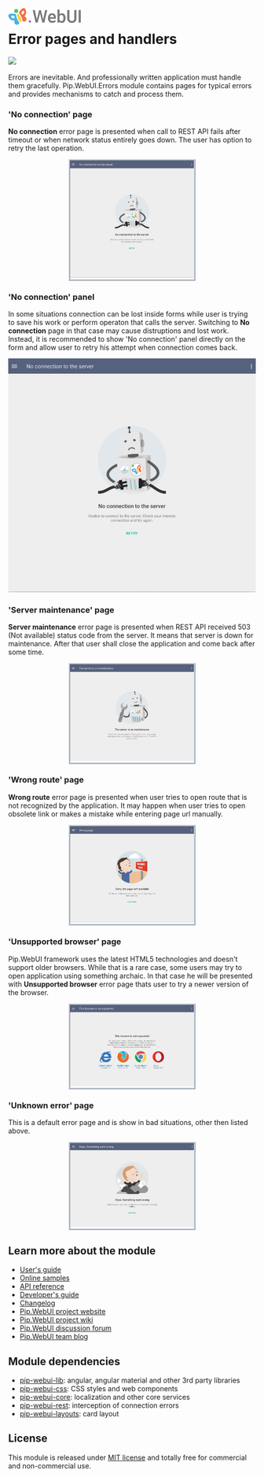 # <img src="https://github.com/pip-webui/pip-webui/raw/master/doc/Logo.png" alt="Pip.WebUI Logo" style="max-width:30%"> <br/> Error pages and handlers

![](https://img.shields.io/badge/license-MIT-blue.svg)

Errors are inevitable. And professionally written application must handle them gracefully.
Pip.WebUI.Errors module contains pages for typical errors and provides mechanisms to catch and process them.

### 'No connection' page

**No connection** error page is presented when call to REST API fails after timeout or when network status entirely goes down.
The user has option to retry the last operation.

<a href="doc/images/img-no_connection.png" style="border: 3px ridge #c8d2df; width: 50%; margin: auto; display: block">
    <img src="doc/images/img-no_connection.png"/>
</a>

### 'No connection' panel

In some situations connection can be lost inside forms while user is trying to save his work or perform operaton that calls the server. Switching to **No connection** page in that case may cause distruptions and lost work. Instead, it is recommended to
show 'No connection' panel directly on the form and allow user to retry his attempt when connection comes back.

<img src="doc/images/img-no_connection.png"/>

### 'Server maintenance' page

**Server maintenance** error page is presented when REST API received 503 (Not available) status code from the server.
It means that server is down for maintenance. After that user shall close the application and come back after some time.

<a href="doc/images/img-maintenance.png" style="border: 3px ridge #c8d2df; width: 50%; margin: auto; display: block">
    <img src="doc/images/img-maintenance.png"/>
</a>

### 'Wrong route' page

**Wrong route** error page is presented when user tries to open route that is not recognized by the application. 
It may happen when user tries to open obsolete link or makes a mistake while entering page url manually.

<a href="doc/images/img-route_fails.png" style="border: 3px ridge #c8d2df; width: 50%; margin: auto; display: block">
    <img src="doc/images/img-route_fails.png"/>
</a>

### 'Unsupported browser' page

Pip.WebUI framework uses the latest HTML5 technologies and doesn't support older browsers. While that is a rare case,
some users may try to open application using something archaic. In that case he will be presented with 
**Unsupported browser** error page thats user to try a newer version of the browser. 

<a href="doc/images/img-unsupported.png" style="border: 3px ridge #c8d2df; width: 50%; margin: auto; display: block">
    <img src="doc/images/img-unsupported.png"/>
</a>

### 'Unknown error' page

This is a default error page and is show in bad situations, other then listed above.

<a href="doc/images/img-unknown_error.png" style="border: 3px ridge #c8d2df; width: 50%; margin: auto; display: block">
    <img src="doc/images/img-unknown_error.png"/>
</a>

## Learn more about the module

- [User's guide](doc/UsersGuide.md)
- [Online samples](http://webui.pipdevs.com/pip-webui-errors/index.html)
- [API reference](http://webui-api.pipdevs.com/pip-webui-errors/index.html)
- [Developer's guide](doc/DevelopersGuide.md)
- [Changelog](CHANGELOG.md)
- [Pip.WebUI project website](http://www.pipwebui.org)
- [Pip.WebUI project wiki](https://github.com/pip-webui/pip-webui/wiki)
- [Pip.WebUI discussion forum](https://groups.google.com/forum/#!forum/pip-webui)
- [Pip.WebUI team blog](https://pip-webui.blogspot.com/)

## <a name="dependencies"></a>Module dependencies

* [pip-webui-lib](https://github.com/pip-webui/pip-webui-lib): angular, angular material and other 3rd party libraries
* [pip-webui-css](https://github.com/pip-webui/pip-webui-css): CSS styles and web components
* [pip-webui-core](https://github.com/pip-webui/pip-webui-core): localization and other core services
* [pip-webui-rest](https://github.com/pip-webui/pip-webui-rest): interception of connection errors
* [pip-webui-layouts](https://github.com/pip-webui/pip-webui-layouts): card layout

## <a name="license"></a>License

This module is released under [MIT license](License) and totally free for commercial and non-commercial use.
